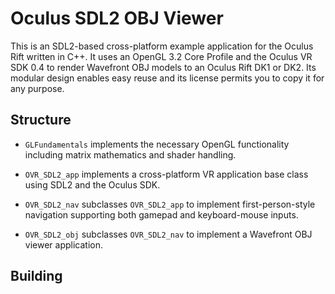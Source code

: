 # Oculus SDL2 OBJ Viewer

This is an SDL2-based cross-platform example application for the Oculus Rift written in C++. It uses an OpenGL 3.2 Core Profile and the Oculus VR SDK 0.4 to render Wavefront OBJ models to an Oculus Rift DK1 or DK2. Its modular design enables easy reuse and its license permits you to copy it for any purpose.

## Structure

- `GLFundamentals` implements the necessary OpenGL functionality including matrix mathematics and shader handling.

- `OVR_SDL2_app` implements a cross-platform VR application base class using SDL2 and the Oculus SDK.

- `OVR_SDL2_nav` subclasses `OVR_SDL2_app` to implement first-person-style navigation supporting both gamepad and keyboard-mouse inputs.

- `OVR_SDL2_obj` subclasses `OVR_SDL2_nav` to implement a Wavefront OBJ viewer application.

## Building
